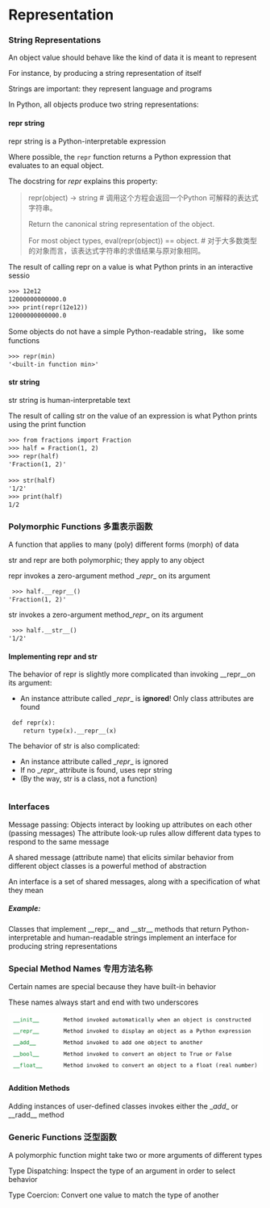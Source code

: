 # Representation

### String Representations

An object value should behave like the kind of data it is meant to represent  

For instance, by producing a string representation of itself  

Strings are important: they represent language and programs 

In Python, all objects produce two string representations: 

#### repr string

repr string is a Python-interpretable expression

Where possible, the `repr` function returns a Python expression that evaluates to an equal object. 

The docstring for *repr* explains this property:

> repr(object) -> string # 调用这个方程会返回一个Python 可解释的表达式字符串。
>
> Return the canonical string representation of the object.
>
> For most object types, eval(repr(object)) == object. # 对于大多数类型的对象而言，该表达式字符串的求值结果与原对象相同。

The result of calling repr on a value is what Python prints in an interactive sessio

```
>>> 12e12 
12000000000000.0 
>>> print(repr(12e12)) 
12000000000000.0
```

 Some objects do not have a simple Python-readable string， like some functions

```
>>> repr(min) 
'<built-in function min>'
```

#### str string

str string is human-interpretable text

The result of calling str on the value of an expression is what Python prints  using the print function

```
>>> from fractions import Fraction 
>>> half = Fraction(1, 2) 
>>> repr(half) 
'Fraction(1, 2)' 

>>> str(half) 
'1/2'
>>> print(half) 
1/2
```

### Polymorphic Functions  多重表示函数

 A function that applies to many (poly) different forms (morph) of data 

str and repr are both polymorphic; they apply to any object 

repr invokes a zero-argument method \__repr__ on its argument

```
 >>> half.__repr__() 
'Fraction(1, 2)'
```

 str invokes a zero-argument method\__repr__ on its argument

```
 >>> half.__str__() 
'1/2'
```

#### Implementing repr and str

 The behavior of repr is slightly more complicated than invoking \__repr__on its argument: 

- An instance attribute called \__repr__ is **ignored**! Only class attributes are found 

```
 def repr(x): 
    return type(x).__repr__(x)
```

 The behavior of str is also complicated: 

- An instance attribute called \__repr__ is ignored
- If no \__repr__ attribute is found, uses repr string 
-  (By the way, str is a class, not a function) 

```

```

### Interfaces

Message passing: Objects interact by looking up attributes on each other (passing messages)  The attribute look-up rules allow different data types to respond to the same message 

A shared message (attribute name) that elicits similar behavior from different object  classes is a powerful method of abstraction

An interface is a set of shared messages, along with a specification of what they mean

##### Example:

Classes that implement \_\_repr__ and \_\_str__ methods that return Python-interpretable and  human-readable strings implement an interface for producing string representations

### Special Method Names 专用方法名称

 Certain names are special because they have built-in behavior  

These names always start and end with two underscores

<img src="images/image-20241219235555245.png" alt="image-20241219235555245" style="zoom:50%;" />

#### Addition Methods

Adding instances of user-defined classes invokes either the \__add__ or \_\_radd__ method

### Generic Functions 泛型函数

 A polymorphic function might take two or more arguments of different types 

Type Dispatching: Inspect the type of an argument in order to select behavior

Type Coercion: Convert one value to match the type of another